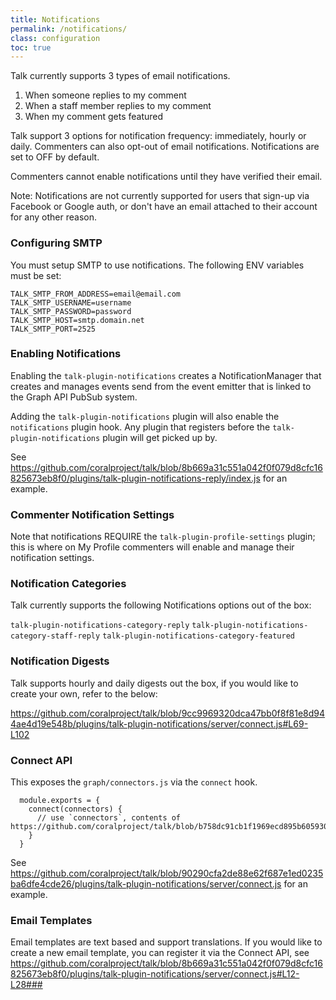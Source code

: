```yaml
---
title: Notifications
permalink: /notifications/
class: configuration
toc: true
---
```


Talk currently supports 3 types of email notifications.


1. When someone replies to my comment
2. When a staff member replies to my comment
3. When my comment gets featured

Talk support 3 options for notification frequency: immediately, hourly or daily. Commenters can also opt-out of email notifications. Notifications are set to OFF by default.

Commenters cannot enable notifications until they have verified their email.

Note: Notifications are not currently supported for users that sign-up via Facebook or Google auth, or don't have an email attached to their account for any other reason.

### Configuring SMTP

You must setup SMTP to use notifications. The following ENV variables must be set:

```
TALK_SMTP_FROM_ADDRESS=email@email.com
TALK_SMTP_USERNAME=username
TALK_SMTP_PASSWORD=password
TALK_SMTP_HOST=smtp.domain.net
TALK_SMTP_PORT=2525
```

### Enabling Notifications

Enabling the `talk-plugin-notifications` creates a NotificationManager that creates and manages events send from the event emitter that is linked to the Graph API PubSub system.

Adding the `talk-plugin-notifications` plugin will also enable the `notifications` plugin hook. Any plugin that registers before the `talk-plugin-notifications` plugin will get picked up by.

See https://github.com/coralproject/talk/blob/8b669a31c551a042f0f079d8cfc16825673eb8f0/plugins/talk-plugin-notifications-reply/index.js for an example.

### Commenter Notification Settings

Note that notifications REQUIRE the `talk-plugin-profile-settings` plugin; this is where on My Profile commenters will enable and manage their notification settings.

### Notification Categories

Talk currently supports the following Notifications options out of the box:

`talk-plugin-notifications-category-reply`
`talk-plugin-notifications-category-staff-reply`
`talk-plugin-notifications-category-featured`

### Notification Digests

Talk supports hourly and daily digests out the box, if you would like to create your own, refer to the below:

https://github.com/coralproject/talk/blob/9cc9969320dca47bb0f8f81e8d944ae4d19e548b/plugins/talk-plugin-notifications/server/connect.js#L69-L102
        
### Connect API

This exposes the `graph/connectors.js` via the `connect` hook.

```
  module.exports = {
    connect(connectors) {
      // use `connectors`, contents of https://github.com/coralproject/talk/blob/b758dc91cb1f1969ecd895b6059306b318995b33/graph/connectors.js#L104
    }
  }
```

See https://github.com/coralproject/talk/blob/90290cfa2de88e62f687e1ed0235ba6dfe4cde26/plugins/talk-plugin-notifications/server/connect.js for an example.
        
### Email Templates

Email templates are text based and support translations. If you would like to create a new email template, you can register it via the Connect API, see https://github.com/coralproject/talk/blob/8b669a31c551a042f0f079d8cfc16825673eb8f0/plugins/talk-plugin-notifications/server/connect.js#L12-L28### 
